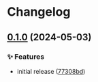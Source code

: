 # Changelog

## [0.1.0](https://github.com/Xenira/PiVrLoader/compare/v0.0.1...v0.1.0) (2024-05-03)


### ✨ Features

* initial release ([77308bd](https://github.com/Xenira/PiVrLoader/commit/77308bdfe7511206dfa6de8114d6185f764c3f63))
